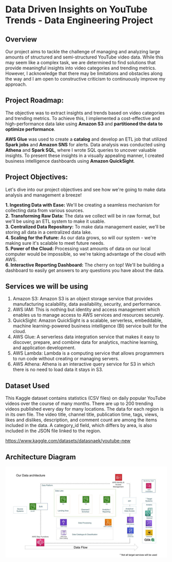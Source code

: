 # Data Driven Insights on YouTube Trends - Data Engineering Project

## Overview

Our project aims to tackle the challenge of managing and analyzing large amounts of structured and semi-structured YouTube video data. While this may seem like a complex task, we are determined to find solutions that provide meaningful insights into video categories and trending metrics. However, I acknowledge that there may be limitations and obstacles along the way and I am open to constructive criticism to continuously improve my approach.  

## Project Roadmap:  

The objective was to extract insights and trends based on video categories and trending metrics. To achieve this, I implemented a cost-effective and high-performance data lake using **Amazon S3** and **partitioned the data to optimize performance**.

**AWS Glue** was used to create a **catalog** and develop an ETL job that utilized **Spark jobs** and **Amazon SNS** for alerts. Data analysis was conducted using **Athena** and **Spark SQL**, where I wrote SQL queries to uncover valuable insights. To present these insights in a visually appealing manner, I created business intelligence dashboards using **Amazon QuickSight**.

## Project Objectives:

Let's dive into our project objectives and see how we're going to make data analysis and management a breeze!

**1. Ingesting Data with Ease:** We'll be creating a seamless mechanism for collecting data from various sources.  
**2. Transforming Raw Data:** The data we collect will be in raw format, but we'll be using an ETL system to make it usable.  
**3. Centralized Data Repository:** To make data management easier, we'll be storing all data in a centralized data lake.  
**4. Scaling for the Future:** As our data grows, so will our system - we're making sure it's scalable to meet future needs.  
**5. Power of the Cloud:** Processing vast amounts of data on our local computer would be impossible, so we're taking advantage of the cloud with AWS.  
**6. Interactive Reporting Dashboard:** The cherry on top! We'll be building a dashboard to easily get answers to any questions you have about the data.  

## Services we will be using
1. Amazon S3: Amazon S3 is an object storage service that provides manufacturing scalability, data availability, security, and performance.
2. AWS IAM: This is nothing but identity and access management which enables us to manage access to AWS services and resources securely.
3. QuickSight: Amazon QuickSight is a scalable, serverless, embeddable, machine learning-powered business intelligence (BI) service built for the cloud.
4. AWS Glue: A serverless data integration service that makes it easy to discover, prepare, and combine data for analytics, machine learning, and application development.
5. AWS Lambda: Lambda is a computing service that allows programmers to run code without creating or managing servers.
6. AWS Athena: Athena is an interactive query service for S3 in which there is no need to load data it stays in S3.

## Dataset Used
This Kaggle dataset contains statistics (CSV files) on daily popular YouTube videos over the course of many months. There are up to 200 trending videos published every day for many locations. The data for each region is in its own file. The video title, channel title, publication time, tags, views, likes and dislikes, description, and comment count are among the items included in the data. A category_id field, which differs by area, is also included in the JSON file linked to the region.

https://www.kaggle.com/datasets/datasnaek/youtube-new

## Architecture Diagram
<img src="architecture.jpeg">



